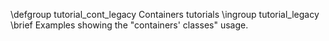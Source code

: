 \defgroup tutorial_cont_legacy Containers tutorials
\ingroup tutorial_legacy
\brief Examples showing the "containers' classes" usage.
